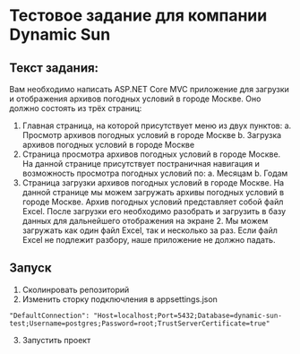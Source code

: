 ﻿# Тестовое задание для компании Dynamic Sun

## Текст задания:
Вам необходимо написать ASP.NET Core MVC приложение для загрузки и отображения архивов погодных условий в городе Москве. Оно должно состоять из трёх страниц:
1.	Главная страница, на которой присутствует меню из двух пунктов:
  a.	Просмотр архивов погодных условий в городе Москве
  b.	Загрузка архивов погодных условий в городе Москве
2.	Страница просмотра архивов погодных условий в городе Москве. На данной странице присутствует постраничная навигация и возможность просмотра погодных условий по:
  a.	Месяцам
  b.	Годам
3.	Страница загрузки архивов погодных условий в городе Москве. На данной странице мы можем загружать архивы погодных условий в городе Москве. Архив погодных условий представляет собой файл Excel. После загрузки его необходимо разобрать и загрузить в базу данных для дальнейшего отображения на экране 2. Мы можем загружать как один файл Excel, так и несколько за раз. Если файл Excel не подлежит разбору, наше приложение не должно падать.


## Запуск

1. Сколинровать репозиторий
2. Изменить сторку подключления в appsettings.json
```
"DefaultConnection": "Host=localhost;Port=5432;Database=dynamic-sun-test;Username=postgres;Password=root;TrustServerCertificate=true"
```
3. Запустить проект 